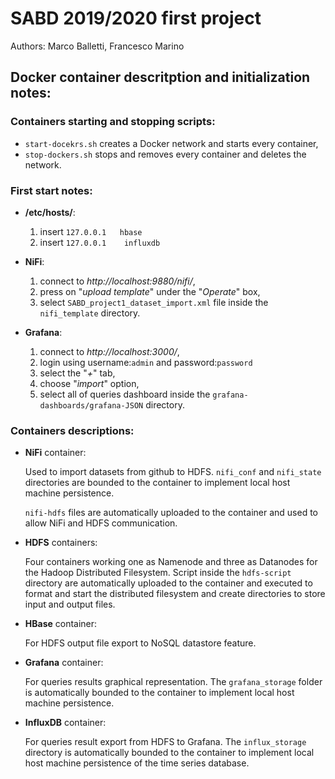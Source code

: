 # SABD 2019/2020 first project
Authors: Marco Balletti, Francesco Marino

## Docker container descritption and initialization notes:

### Containers starting and stopping scripts:
* `start-docekrs.sh` creates a Docker network and starts every container,
* `stop-dockers.sh` stops and removes every container and deletes the network.

### First start notes:
* **/etc/hosts/**:

	1. 	insert `127.0.0.1	hbase`
	2. insert `127.0.0.1	influxdb`

* **NiFi**: 

	1. connect to _http://localhost:9880/nifi/_,
	2. press on "*upload template*" under the "*Operate*" box,
	3. select `SABD_project1_dataset_import.xml` file inside the `nifi_template` directory.

* **Grafana**:
	1. connect to _http://localhost:3000/_,
	2. login using username:`admin` and password:`password`
	3. select the "*+*" tab,
	4. choose "*import*" option,
	5. select all of queries dashboard inside the `grafana-dashboards/grafana-JSON` directory.

### Containers descriptions:
* **NiFi** container:

	Used to import datasets from github to HDFS.
	`nifi_conf` and `nifi_state` directories are bounded to the container to implement local host machine persistence.
	
	`nifi-hdfs` files are automatically uploaded to the container and used to allow NiFi and HDFS communication.
	
* **HDFS** containers:
	
	Four containers working one as Namenode and three as Datanodes for the Hadoop Distributed Filesystem.
	Script inside the `hdfs-script` directory are automatically uploaded to the container and executed to format and start the distributed filesystem and create directories to store input and output files.
	
*  **HBase** container:

	For HDFS output file export to NoSQL datastore feature.
	
* **Grafana** container:

	For queries results graphical representation. The `grafana_storage` folder is automatically bounded to the container to implement local host machine persistence.
	
* **InfluxDB** container:

	For queries result export from HDFS to Grafana. The `influx_storage` directory is automatically bounded to the container to implement local host machine persistence of the time series database.
